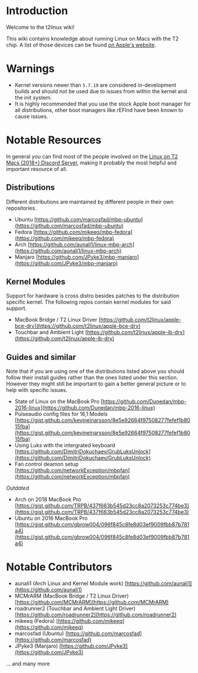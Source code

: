 # Introduction

Welcome to the t2linux wiki!

This wiki contains knowledge about running Linux on Macs with the T2 chip.
A list of those devices can be found [on Apple's website](https://support.apple.com/en-us/HT208862).

# Warnings

- Kernel versions newer than `5.7.19` are considered in-development builds and should not be used due to issues from within the kernel and the init system.
- It is highly recommended that you use the stock Apple boot manager for all distributions, other boot managers like rEFInd have been known to cause issues.

# Notable Resources

In general you can find most of the people involved on the [Linux on T2 Macs (2018+) Discord Server](https://discord.com/invite/68MRhQu), making it probably the most helpful and important resource of all.

## Distributions

Different distributions are maintained by different people in their own repositories.

- Ubuntu [https://github.com/marcosfad/mbp-ubuntu](https://github.com/marcosfad/mbp-ubuntu)
- Fedora [https://github.com/mikeeq/mbp-fedora](https://github.com/mikeeq/mbp-fedora)
- Arch [https://github.com/aunali1/linux-mbp-arch](https://github.com/aunali1/linux-mbp-arch)
- Manjaro [https://github.com/JPyke3/mbp-manjaro](https://github.com/JPyke3/mbp-manjaro)

## Kernel Modules

Support for hardware is cross distro besides patches to the distribution specific kernel.
The following repos contain kernel modules for said support.

- MacBook Bridge / T2 Linux Driver [https://github.com/t2linux/apple-bce-drv](https://github.com/t2linux/apple-bce-drv)
- Touchbar and Ambient Light [https://github.com/t2linux/apple-ib-drv](https://github.com/t2linux/apple-ib-drv)

## Guides and similar

Note that if you are using one of the distributions listed above you should follow their install guides rather than the ones listed under this section. However they might still be important to gain a better general picture or to help with specific issues.

- State of Linux on the MacBook Pro [https://github.com/Dunedan/mbp-2016-linux](https://github.com/Dunedan/mbp-2016-linux)
- Pulseaudio config files for 16,1 Models [https://gist.github.com/kevineinarsson/8e5e92664f97508277fefef1b8015fba](https://gist.github.com/kevineinarsson/8e5e92664f97508277fefef1b8015fba)
- Using Luks with the intergrated keyboard [https://github.com/DimitriDokuchaev/GrubLuksUnlock](https://github.com/DimitriDokuchaev/GrubLuksUnlock)
- Fan control deamon setup [https://github.com/networkException/mbpfan](https://github.com/networkException/mbpfan)

*Outdated*

- Arch on 2018 MacBook Pro [https://gist.github.com/TRPB/437f663b545d23cc8a2073253c774be3](https://gist.github.com/TRPB/437f663b545d23cc8a2073253c774be3)
- Ubuntu on 2016 MacBook Pro [https://gist.github.com/gbrow004/096f845c8fe8d03ef9009fbb87b781a4](https://gist.github.com/gbrow004/096f845c8fe8d03ef9009fbb87b781a4)

# Notable Contributors

- aunali1 (Arch Linux and Kernel Module work) [https://github.com/aunali1](https://github.com/aunali1)
- MCMrARM (MacBook Bridge / T2 Linux Driver) [https://github.com/MCMrARM](https://github.com/MCMrARM)
- roadrunner2 (Touchbar and Ambient Light Driver) [https://github.com/roadrunner2](https://github.com/roadrunner2)
- mikeeq (Fedora) [https://github.com/mikeeq](https://github.com/mikeeq)
- marcosfad (Ubuntu) [https://github.com/marcosfad](https://github.com/marcosfad)
- JPyke3 (Manjaro) [https://github.com/JPyke3](https://github.com/JPyke3)

... and many more